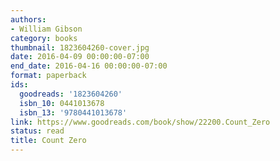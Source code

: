 ```yaml
---
authors:
- William Gibson
category: books
thumbnail: 1823604260-cover.jpg
date: 2016-04-09 00:00:00-07:00
end_date: 2016-04-16 00:00:00-07:00
format: paperback
ids:
  goodreads: '1823604260'
  isbn_10: 0441013678
  isbn_13: '9780441013678'
link: https://www.goodreads.com/book/show/22200.Count_Zero
status: read
title: Count Zero
---
```

